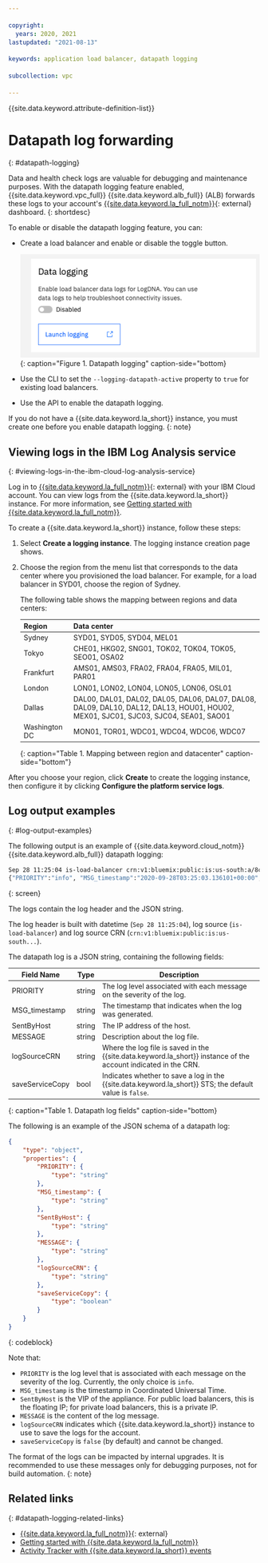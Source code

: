 ```yaml
---

copyright:
  years: 2020, 2021
lastupdated: "2021-08-13"

keywords: application load balancer, datapath logging

subcollection: vpc

---
```


{{site.data.keyword.attribute-definition-list}}

# Datapath log forwarding
{: #datapath-logging}

Data and health check logs are valuable for debugging and maintenance purposes. With the datapath logging feature enabled, {{site.data.keyword.vpc_full}} {{site.data.keyword.alb_full}} (ALB) forwards these logs to your account's [{{site.data.keyword.la_full_notm}}](https://cloud.ibm.com/observe/logging){: external} dashboard.
{: shortdesc}

To enable or disable the datapath logging feature, you can:

* Create a load balancer and enable or disable the toggle button.

   ![Datapath Logging](images/lb-datapath-logging.png "Datapath Logging"){: caption="Figure 1. Datapath logging" caption-side="bottom}

* Use the CLI to set the `--logging-datapath-active` property to `true` for existing load balancers.

* Use the API to enable the datapath logging.

If you do not have a {{site.data.keyword.la_short}} instance, you must create one before you enable datapath logging.
{: note}

## Viewing logs in the IBM Log Analysis service
{: #viewing-logs-in-the-ibm-cloud-log-analysis-service}

Log in to [{{site.data.keyword.la_full_notm}}](https://cloud.ibm.com/observe/logging){: external} with your IBM Cloud account. You can view logs from the {{site.data.keyword.la_short}} instance. For more information, see [Getting started with {{site.data.keyword.la_full_notm}}](/docs/log-analysis?topic=log-analysis-getting-started).

To create a {{site.data.keyword.la_short}} instance, follow these steps:

1. Select **Create a logging instance**. The logging instance creation page shows.

2. Choose the region from the menu list that corresponds to the data center where you provisioned the load balancer. For example, for a load balancer in SYD01, choose the region of Sydney.

   The following table shows the mapping between regions and data centers:

   | Region | Data center |
   | ------ | ----------- |
   | Sydney | SYD01, SYD05, SYD04, MEL01 |
   | Tokyo | CHE01, HKG02, SNG01, TOK02, TOK04, TOK05, SEO01, OSA02 |
   | Frankfurt | AMS01, AMS03, FRA02, FRA04, FRA05, MIL01, PAR01 |
   | London | LON01, LON02, LON04, LON05, LON06, OSL01 |
   | Dallas | DAL00, DAL01, DAL02, DAL05, DAL06, DAL07, DAL08, DAL09, DAL10, DAL12, DAL13, HOU01, HOU02, MEX01, SJC01, SJC03, SJC04, SEA01, SAO01 |
   | Washington DC | MON01, TOR01, WDC01, WDC04, WDC06, WDC07 |
   {: caption="Table 1. Mapping between region and datacenter" caption-side="bottom"}

After you choose your region, click **Create** to create the logging instance, then configure it by clicking **Configure the platform service logs**.

## Log output examples
{: #log-output-examples}

The following output is an example of {{site.data.keyword.cloud_notm}} {{site.data.keyword.alb_full}} datapath logging:

```sh
Sep 28 11:25:04 is-load-balancer crn:v1:bluemix:public:is:us-south:a/8c8a02225526799f56330a6701d939eb::load-balancer:r134-6ba32c0e-830c-483c-871a-0240c10662cf
{"PRIORITY":"info", "MSG_timestamp":"2020-09-28T03:25:03.136101+00:00", "SentByHost":"150.238.66.162", "MESSAGE":" Connect from 222.72.143.92:38605 to 10.240.128.5:62776 (r134-6ba32c0e-830c-483c-871a-0240c10662cf/HTTP)", "logSourceCRN":"crn:v1:bluemix:public:is:us-south:a/8c8a02225526799f56330a6701d939eb::load-balancer:r134-6ba32c0e-830c-483c-871a-0240c10662cf", "saveServiceCopy":false}
```
{: screen}

The logs contain the log header and the JSON string.

The log header is built with datetime (`Sep 28 11:25:04`), log source (`is-load-balancer`) and log source CRN (`crn:v1:bluemix:public:is:us-south...`).

The datapath log is a JSON string, containing the following fields:

| Field Name | Type | Description |
| ---- | --- | ----- |
| PRIORITY | string | The log level associated with each message on the severity of the log. |
| MSG_timestamp | string | The timestamp that indicates when the log was generated. |
| SentByHost | string | The IP address of the host. |
| MESSAGE | string | Description about the log file. |
| logSourceCRN | string | Where the log file is saved in the {{site.data.keyword.la_short}} instance of the account indicated in the CRN. |
| saveServiceCopy | bool | Indicates whether to save a log in the {{site.data.keyword.la_short}} STS; the default value is `false`. |
{: caption="Table 1. Datapath log fields" caption-side="bottom}

The following is an example of the JSON schema of a datapath log:

```json
{
    "type": "object",
    "properties": {
        "PRIORITY": {
            "type": "string"
        },
        "MSG_timestamp": {
            "type": "string"
        },
        "SentByHost": {
            "type": "string"
        },
        "MESSAGE": {
            "type": "string"
        },
        "logSourceCRN": {
            "type": "string"
        },
        "saveServiceCopy": {
            "type": "boolean"
        }
    }
}
```
{: codeblock}

Note that:

* `PRIORITY` is the log level that is associated with each message on the severity of the log. Currently, the only choice is `info`.
* `MSG_timestamp` is the timestamp in Coordinated Universal Time.
* `SentByHost` is the VIP of the appliance. For public load balancers, this is the floating IP; for private load balancers, this is a private IP.
* `MESSAGE` is the content of the log message.
* `logSourceCRN` indicates which {{site.data.keyword.la_short}} instance to use to save the logs for the account.
* `saveServiceCopy` is `false` (by default) and cannot be changed.

The format of the logs can be impacted by internal upgrades. It is recommended to use these messages only for debugging purposes, not for build automation.
{: note}

## Related links
{: #datapath-logging-related-links}

* [{{site.data.keyword.la_full_notm}}](https://cloud.ibm.com/observe/logging){: external}
* [Getting started with {{site.data.keyword.la_full_notm}}](/docs/log-analysis?topic=log-analysis-getting-started)
* [Activity Tracker with {{site.data.keyword.la_short}} events](/docs/vpc?topic=vpc-at-events#events-load-balancers)
